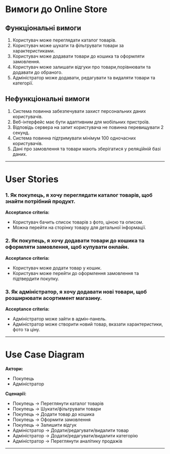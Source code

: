 # Вимоги до Online Store

## Функціональні вимоги
1. Користувач може переглядати каталог товарів.
2. Користувач може шукати та фільтрувати товари за характеристиками.
3. Користувач може додавати товари до кошика та оформляти замовлення.
4. Користувач може залишати відгуки про товари,порівнювати та додавати до обраного.
5. Адміністратор може додавати, редагувати та видаляти товари та категорії.

## Нефункціональні вимоги
1. Система повинна забезпечувати захист персональних даних користувачів.
2. Веб-інтерфейс має бути адаптивним для мобільних пристроїв.
3. Відповідь сервера на запит користувача не повинна перевищувати 2 секунд.
4. Система повинна підтримувати мінімум 100 одночасних користувачів.
5. Дані про замовлення та товари мають зберігатися у реляційній базі даних.

---

# User Stories

### 1. Як покупець, я хочу переглядати каталог товарів, щоб знайти потрібний продукт.
**Acceptance criteria:**
- Користувач бачить список товарів з фото, ціною та описом.
- Можна перейти на сторінку товару для детальної інформації.

### 2. Як покупець, я хочу додавати товари до кошика та оформляти замовлення, щоб купувати онлайн.
**Acceptance criteria:**
- Користувач може додати товар у кошик.
- Користувач може перейти до оформлення замовлення та підтвердити покупку.

### 3. Як адміністратор, я хочу додавати нові товари, щоб розширювати асортимент магазину.
**Acceptance criteria:**
- Адміністратор може зайти в адмін-панель.
- Адміністратор може створити новий товар, вказати характеристики, фото та ціну.

---

# Use Case Diagram 

**Актори:**
- Покупець
- Адміністратор

**Сценарії:**
- Покупець → Переглянути каталог товарів
- Покупець → Шукати/фільтрувати товари
- Покупець → Додати товар до кошика
- Покупець → Оформити замовлення
- Покупець → Залишити відгук
- Адміністратор → Додати/редагувати/видалити товар
- Адміністратор → Додати/редагувати/видалити категорію
- Адміністратор → Переглянути аналітику продажів

---

